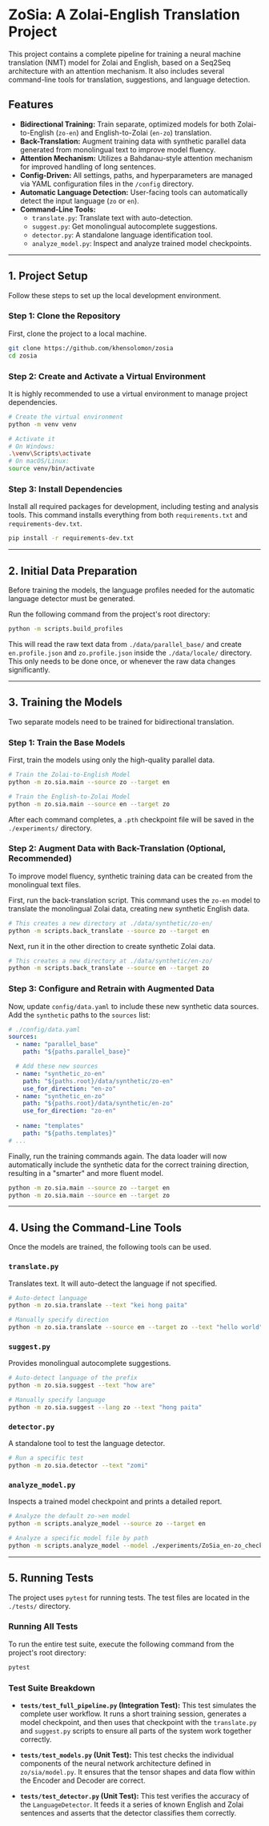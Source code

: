 # ZoSia: A Zolai-English Translation Project

This project contains a complete pipeline for training a neural machine translation (NMT) model for Zolai and English, based on a Seq2Seq architecture with an attention mechanism. It also includes several command-line tools for translation, suggestions, and language detection.

## Features

- **Bidirectional Training:** Train separate, optimized models for both Zolai-to-English (`zo-en`) and English-to-Zolai (`en-zo`) translation.
- **Back-Translation:** Augment training data with synthetic parallel data generated from monolingual text to improve model fluency.
- **Attention Mechanism:** Utilizes a Bahdanau-style attention mechanism for improved handling of long sentences.
- **Config-Driven:** All settings, paths, and hyperparameters are managed via YAML configuration files in the `/config` directory.
- **Automatic Language Detection:** User-facing tools can automatically detect the input language (`zo` or `en`).
- **Command-Line Tools:**
    - `translate.py`: Translate text with auto-detection.
    - `suggest.py`: Get monolingual autocomplete suggestions.
    - `detector.py`: A standalone language identification tool.
    - `analyze_model.py`: Inspect and analyze trained model checkpoints.

---

## 1. Project Setup

Follow these steps to set up the local development environment.

### Step 1: Clone the Repository

First, clone the project to a local machine.

```bash
git clone https://github.com/khensolomon/zosia
cd zosia
```

### Step 2: Create and Activate a Virtual Environment

It is highly recommended to use a virtual environment to manage project dependencies.

```bash
# Create the virtual environment
python -m venv venv

# Activate it
# On Windows:
.\venv\Scripts\activate
# On macOS/Linux:
source venv/bin/activate
```

### Step 3: Install Dependencies

Install all required packages for development, including testing and analysis tools. This command installs everything from both `requirements.txt` and `requirements-dev.txt`.

```bash
pip install -r requirements-dev.txt
```

---

## 2. Initial Data Preparation

Before training the models, the language profiles needed for the automatic language detector must be generated.

Run the following command from the project's root directory:

```bash
python -m scripts.build_profiles
```

This will read the raw text data from `./data/parallel_base/` and create `en.profile.json` and `zo.profile.json` inside the `./data/locale/` directory. This only needs to be done once, or whenever the raw data changes significantly.

---

## 3. Training the Models

Two separate models need to be trained for bidirectional translation.

### Step 1: Train the Base Models

First, train the models using only the high-quality parallel data.

```bash
# Train the Zolai-to-English Model
python -m zo.sia.main --source zo --target en

# Train the English-to-Zolai Model
python -m zo.sia.main --source en --target zo
```

After each command completes, a `.pth` checkpoint file will be saved in the `./experiments/` directory.

### Step 2: Augment Data with Back-Translation (Optional, Recommended)

To improve model fluency, synthetic training data can be created from the monolingual text files.

First, run the back-translation script. This command uses the `zo-en` model to translate the monolingual Zolai data, creating new synthetic English data.

```bash
# This creates a new directory at ./data/synthetic/zo-en/
python -m scripts.back_translate --source zo --target en
```

Next, run it in the other direction to create synthetic Zolai data.

```bash
# This creates a new directory at ./data/synthetic/en-zo/
python -m scripts.back_translate --source en --target zo
```

### Step 3: Configure and Retrain with Augmented Data

Now, update `config/data.yaml` to include these new synthetic data sources. Add the `synthetic` paths to the `sources` list:

```yaml
# ./config/data.yaml
sources:
  - name: "parallel_base"
    path: "${paths.parallel_base}"

  # Add these new sources
  - name: "synthetic_zo-en"
    path: "${paths.root}/data/synthetic/zo-en"
    use_for_direction: "en-zo"
  - name: "synthetic_en-zo"
    path: "${paths.root}/data/synthetic/en-zo"
    use_for_direction: "zo-en"
    
  - name: "templates"
    path: "${paths.templates}"
# ...
```

Finally, run the training commands again. The data loader will now automatically include the synthetic data for the correct training direction, resulting in a "smarter" and more fluent model.

```bash
python -m zo.sia.main --source zo --target en
python -m zo.sia.main --source en --target zo
```

---

## 4. Using the Command-Line Tools

Once the models are trained, the following tools can be used.

### `translate.py`

Translates text. It will auto-detect the language if not specified.

```bash
# Auto-detect language
python -m zo.sia.translate --text "kei hong paita"

# Manually specify direction
python -m zo.sia.translate --source en --target zo --text "hello world"
```

### `suggest.py`

Provides monolingual autocomplete suggestions.

```bash
# Auto-detect language of the prefix
python -m zo.sia.suggest --text "how are"

# Manually specify language
python -m zo.sia.suggest --lang zo --text "hong paita"
```

### `detector.py`

A standalone tool to test the language detector.

```bash
# Run a specific test
python -m zo.sia.detector --text "zomi"
```

### `analyze_model.py`

Inspects a trained model checkpoint and prints a detailed report.

```bash
# Analyze the default zo->en model
python -m scripts.analyze_model --source zo --target en

# Analyze a specific model file by path
python -m scripts.analyze_model --model ./experiments/ZoSia_en-zo_checkpoint.pth
```

---

## 5. Running Tests

The project uses `pytest` for running tests. The test files are located in the `./tests/` directory.

### Running All Tests

To run the entire test suite, execute the following command from the project's root directory:

```bash
pytest
```

### Test Suite Breakdown

-   **`tests/test_full_pipeline.py` (Integration Test):** This test simulates the complete user workflow. It runs a short training session, generates a model checkpoint, and then uses that checkpoint with the `translate.py` and `suggest.py` scripts to ensure all parts of the system work together correctly.

-   **`tests/test_models.py` (Unit Test):** This test checks the individual components of the neural network architecture defined in `zo/sia/model.py`. It ensures that the tensor shapes and data flow within the Encoder and Decoder are correct.

-   **`tests/test_detector.py` (Unit Test):** This test verifies the accuracy of the `LanguageDetector`. It feeds it a series of known English and Zolai sentences and asserts that the detector classifies them correctly.
